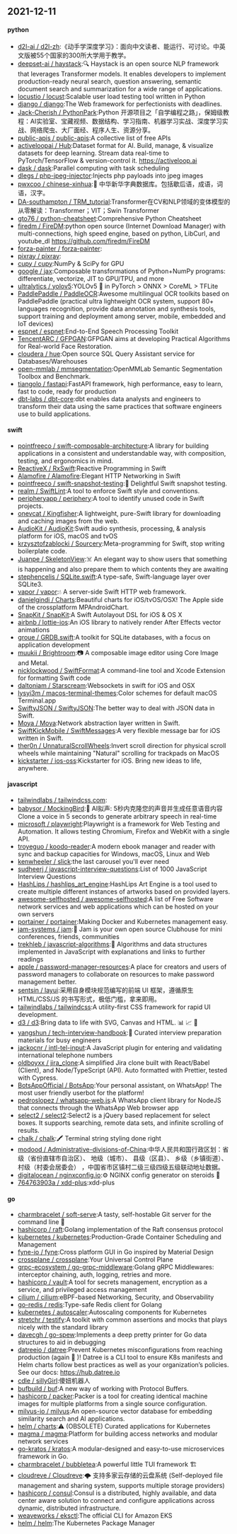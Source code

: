## 2021-12-11

#### python
* [d2l-ai / d2l-zh](https://github.com/d2l-ai/d2l-zh):《动手学深度学习》：面向中文读者、能运行、可讨论。中英文版被55个国家的300所大学用于教学。
* [deepset-ai / haystack](https://github.com/deepset-ai/haystack):🔍
Haystack is an open source NLP framework that leverages Transformer models. It enables developers to implement production-ready neural search, question answering, semantic document search and summarization for a wide range of applications.
* [locustio / locust](https://github.com/locustio/locust):Scalable user load testing tool written in Python
* [django / django](https://github.com/django/django):The Web framework for perfectionists with deadlines.
* [Jack-Cherish / PythonPark](https://github.com/Jack-Cherish/PythonPark):Python 开源项目之「自学编程之路」，保姆级教程：AI实验室、宝藏视频、数据结构、学习指南、机器学习实战、深度学习实战、网络爬虫、大厂面经、程序人生、资源分享。
* [public-apis / public-apis](https://github.com/public-apis/public-apis):A collective list of free APIs
* [activeloopai / Hub](https://github.com/activeloopai/Hub):Dataset format for AI. Build, manage, & visualize datasets for deep learning. Stream data real-time to PyTorch/TensorFlow & version-control it. https://activeloop.ai
* [dask / dask](https://github.com/dask/dask):Parallel computing with task scheduling
* [dlegs / php-jpeg-injector](https://github.com/dlegs/php-jpeg-injector):Injects php payloads into jpeg images
* [pwxcoo / chinese-xinhua](https://github.com/pwxcoo/chinese-xinhua):📙
中华新华字典数据库。包括歇后语，成语，词语，汉字。
* [DA-southampton / TRM_tutorial](https://github.com/DA-southampton/TRM_tutorial):Transformer在CV和NLP领域的变体模型的从零解读：Transformer；VIT；Swin Transformer
* [gto76 / python-cheatsheet](https://github.com/gto76/python-cheatsheet):Comprehensive Python Cheatsheet
* [firedm / FireDM](https://github.com/firedm/FireDM):python open source (Internet Download Manager) with multi-connections, high speed engine, based on python, LibCurl, and youtube_dl https://github.com/firedm/FireDM
* [forza-painter / forza-painter](https://github.com/forza-painter/forza-painter):
* [pixray / pixray](https://github.com/pixray/pixray):
* [cupy / cupy](https://github.com/cupy/cupy):NumPy & SciPy for GPU
* [google / jax](https://github.com/google/jax):Composable transformations of Python+NumPy programs: differentiate, vectorize, JIT to GPU/TPU, and more
* [ultralytics / yolov5](https://github.com/ultralytics/yolov5):YOLOv5
🚀
in PyTorch > ONNX > CoreML > TFLite
* [PaddlePaddle / PaddleOCR](https://github.com/PaddlePaddle/PaddleOCR):Awesome multilingual OCR toolkits based on PaddlePaddle (practical ultra lightweight OCR system, support 80+ languages recognition, provide data annotation and synthesis tools, support training and deployment among server, mobile, embedded and IoT devices)
* [espnet / espnet](https://github.com/espnet/espnet):End-to-End Speech Processing Toolkit
* [TencentARC / GFPGAN](https://github.com/TencentARC/GFPGAN):GFPGAN aims at developing Practical Algorithms for Real-world Face Restoration.
* [cloudera / hue](https://github.com/cloudera/hue):Open source SQL Query Assistant service for Databases/Warehouses
* [open-mmlab / mmsegmentation](https://github.com/open-mmlab/mmsegmentation):OpenMMLab Semantic Segmentation Toolbox and Benchmark.
* [tiangolo / fastapi](https://github.com/tiangolo/fastapi):FastAPI framework, high performance, easy to learn, fast to code, ready for production
* [dbt-labs / dbt-core](https://github.com/dbt-labs/dbt-core):dbt enables data analysts and engineers to transform their data using the same practices that software engineers use to build applications.

#### swift
* [pointfreeco / swift-composable-architecture](https://github.com/pointfreeco/swift-composable-architecture):A library for building applications in a consistent and understandable way, with composition, testing, and ergonomics in mind.
* [ReactiveX / RxSwift](https://github.com/ReactiveX/RxSwift):Reactive Programming in Swift
* [Alamofire / Alamofire](https://github.com/Alamofire/Alamofire):Elegant HTTP Networking in Swift
* [pointfreeco / swift-snapshot-testing](https://github.com/pointfreeco/swift-snapshot-testing):📸
Delightful Swift snapshot testing.
* [realm / SwiftLint](https://github.com/realm/SwiftLint):A tool to enforce Swift style and conventions.
* [peripheryapp / periphery](https://github.com/peripheryapp/periphery):A tool to identify unused code in Swift projects.
* [onevcat / Kingfisher](https://github.com/onevcat/Kingfisher):A lightweight, pure-Swift library for downloading and caching images from the web.
* [AudioKit / AudioKit](https://github.com/AudioKit/AudioKit):Swift audio synthesis, processing, & analysis platform for iOS, macOS and tvOS
* [krzysztofzablocki / Sourcery](https://github.com/krzysztofzablocki/Sourcery):Meta-programming for Swift, stop writing boilerplate code.
* [Juanpe / SkeletonView](https://github.com/Juanpe/SkeletonView):☠️
An elegant way to show users that something is happening and also prepare them to which contents they are awaiting
* [stephencelis / SQLite.swift](https://github.com/stephencelis/SQLite.swift):A type-safe, Swift-language layer over SQLite3.
* [vapor / vapor](https://github.com/vapor/vapor):💧
A server-side Swift HTTP web framework.
* [danielgindi / Charts](https://github.com/danielgindi/Charts):Beautiful charts for iOS/tvOS/OSX! The Apple side of the crossplatform MPAndroidChart.
* [SnapKit / SnapKit](https://github.com/SnapKit/SnapKit):A Swift Autolayout DSL for iOS & OS X
* [airbnb / lottie-ios](https://github.com/airbnb/lottie-ios):An iOS library to natively render After Effects vector animations
* [groue / GRDB.swift](https://github.com/groue/GRDB.swift):A toolkit for SQLite databases, with a focus on application development
* [muukii / Brightroom](https://github.com/muukii/Brightroom):📷
A composable image editor using Core Image and Metal.
* [nicklockwood / SwiftFormat](https://github.com/nicklockwood/SwiftFormat):A command-line tool and Xcode Extension for formatting Swift code
* [daltoniam / Starscream](https://github.com/daltoniam/Starscream):Websockets in swift for iOS and OSX
* [lysyi3m / macos-terminal-themes](https://github.com/lysyi3m/macos-terminal-themes):Color schemes for default macOS Terminal.app
* [SwiftyJSON / SwiftyJSON](https://github.com/SwiftyJSON/SwiftyJSON):The better way to deal with JSON data in Swift.
* [Moya / Moya](https://github.com/Moya/Moya):Network abstraction layer written in Swift.
* [SwiftKickMobile / SwiftMessages](https://github.com/SwiftKickMobile/SwiftMessages):A very flexible message bar for iOS written in Swift.
* [ther0n / UnnaturalScrollWheels](https://github.com/ther0n/UnnaturalScrollWheels):Invert scroll direction for physical scroll wheels while maintaining "Natural" scrolling for trackpads on MacOS
* [kickstarter / ios-oss](https://github.com/kickstarter/ios-oss):Kickstarter for iOS. Bring new ideas to life, anywhere.

#### javascript
* [tailwindlabs / tailwindcss.com](https://github.com/tailwindlabs/tailwindcss.com):
* [babysor / MockingBird](https://github.com/babysor/MockingBird):🚀
AI拟声: 5秒内克隆您的声音并生成任意语音内容 Clone a voice in 5 seconds to generate arbitrary speech in real-time
* [microsoft / playwright](https://github.com/microsoft/playwright):Playwright is a framework for Web Testing and Automation. It allows testing Chromium, Firefox and WebKit with a single API.
* [troyeguo / koodo-reader](https://github.com/troyeguo/koodo-reader):A modern ebook manager and reader with sync and backup capacities for Windows, macOS, Linux and Web
* [kenwheeler / slick](https://github.com/kenwheeler/slick):the last carousel you'll ever need
* [sudheerj / javascript-interview-questions](https://github.com/sudheerj/javascript-interview-questions):List of 1000 JavaScript Interview Questions
* [HashLips / hashlips_art_engine](https://github.com/HashLips/hashlips_art_engine):HashLips Art Engine is a tool used to create multiple different instances of artworks based on provided layers.
* [awesome-selfhosted / awesome-selfhosted](https://github.com/awesome-selfhosted/awesome-selfhosted):A list of Free Software network services and web applications which can be hosted on your own servers
* [portainer / portainer](https://github.com/portainer/portainer):Making Docker and Kubernetes management easy.
* [jam-systems / jam](https://github.com/jam-systems/jam):🍓
Jam is your own open source Clubhouse for mini conferences, friends, communities
* [trekhleb / javascript-algorithms](https://github.com/trekhleb/javascript-algorithms):📝
Algorithms and data structures implemented in JavaScript with explanations and links to further readings
* [apple / password-manager-resources](https://github.com/apple/password-manager-resources):A place for creators and users of password managers to collaborate on resources to make password management better.
* [sentsin / layui](https://github.com/sentsin/layui):采用自身模块规范编写的前端 UI 框架，遵循原生 HTML/CSS/JS 的书写形式，极低门槛，拿来即用。
* [tailwindlabs / tailwindcss](https://github.com/tailwindlabs/tailwindcss):A utility-first CSS framework for rapid UI development.
* [d3 / d3](https://github.com/d3/d3):Bring data to life with SVG, Canvas and HTML.
📊
📈
🎉
* [yangshun / tech-interview-handbook](https://github.com/yangshun/tech-interview-handbook):💯
Curated interview preparation materials for busy engineers
* [jackocnr / intl-tel-input](https://github.com/jackocnr/intl-tel-input):A JavaScript plugin for entering and validating international telephone numbers
* [oldboyxx / jira_clone](https://github.com/oldboyxx/jira_clone):A simplified Jira clone built with React/Babel (Client), and Node/TypeScript (API). Auto formatted with Prettier, tested with Cypress.
* [BotsAppOfficial / BotsApp](https://github.com/BotsAppOfficial/BotsApp):Your personal assistant, on WhatsApp! The most user friendly userbot for the platform!
* [pedroslopez / whatsapp-web.js](https://github.com/pedroslopez/whatsapp-web.js):A WhatsApp client library for NodeJS that connects through the WhatsApp Web browser app
* [select2 / select2](https://github.com/select2/select2):Select2 is a jQuery based replacement for select boxes. It supports searching, remote data sets, and infinite scrolling of results.
* [chalk / chalk](https://github.com/chalk/chalk):🖍
Terminal string styling done right
* [modood / Administrative-divisions-of-China](https://github.com/modood/Administrative-divisions-of-China):中华人民共和国行政区划：省级（省份直辖市自治区）、 地级（城市）、 县级（区县）、 乡级（乡镇街道）、 村级（村委会居委会） ，中国省市区镇村二级三级四级五级联动地址数据。
* [digitalocean / nginxconfig.io](https://github.com/digitalocean/nginxconfig.io):⚙️
NGINX config generator on steroids
💉
* [764763903a / xdd-plus](https://github.com/764763903a/xdd-plus):xdd-plus

#### go
* [charmbracelet / soft-serve](https://github.com/charmbracelet/soft-serve):A tasty, self-hostable Git server for the command line
🍦
* [hashicorp / raft](https://github.com/hashicorp/raft):Golang implementation of the Raft consensus protocol
* [kubernetes / kubernetes](https://github.com/kubernetes/kubernetes):Production-Grade Container Scheduling and Management
* [fyne-io / fyne](https://github.com/fyne-io/fyne):Cross platform GUI in Go inspired by Material Design
* [crossplane / crossplane](https://github.com/crossplane/crossplane):Your Universal Control Plane
* [grpc-ecosystem / go-grpc-middleware](https://github.com/grpc-ecosystem/go-grpc-middleware):Golang gRPC Middlewares: interceptor chaining, auth, logging, retries and more.
* [hashicorp / vault](https://github.com/hashicorp/vault):A tool for secrets management, encryption as a service, and privileged access management
* [cilium / cilium](https://github.com/cilium/cilium):eBPF-based Networking, Security, and Observability
* [go-redis / redis](https://github.com/go-redis/redis):Type-safe Redis client for Golang
* [kubernetes / autoscaler](https://github.com/kubernetes/autoscaler):Autoscaling components for Kubernetes
* [stretchr / testify](https://github.com/stretchr/testify):A toolkit with common assertions and mocks that plays nicely with the standard library
* [davecgh / go-spew](https://github.com/davecgh/go-spew):Implements a deep pretty printer for Go data structures to aid in debugging
* [datreeio / datree](https://github.com/datreeio/datree):Prevent Kubernetes misconfigurations from reaching production (again
😤
)! Datree is a CLI tool to ensure K8s manifests and Helm charts follow best practices as well as your organization’s policies. See our docs: https://hub.datree.io
* [cdle / sillyGirl](https://github.com/cdle/sillyGirl):傻妞机器人
* [bufbuild / buf](https://github.com/bufbuild/buf):A new way of working with Protocol Buffers.
* [hashicorp / packer](https://github.com/hashicorp/packer):Packer is a tool for creating identical machine images for multiple platforms from a single source configuration.
* [milvus-io / milvus](https://github.com/milvus-io/milvus):An open-source vector database for embedding similarity search and AI applications.
* [helm / charts](https://github.com/helm/charts):⚠️
(OBSOLETE) Curated applications for Kubernetes
* [magma / magma](https://github.com/magma/magma):Platform for building access networks and modular network services
* [go-kratos / kratos](https://github.com/go-kratos/kratos):A modular-designed and easy-to-use microservices framework in Go.
* [charmbracelet / bubbletea](https://github.com/charmbracelet/bubbletea):A powerful little TUI framework
🏗
* [cloudreve / Cloudreve](https://github.com/cloudreve/Cloudreve):🌩
支持多家云存储的云盘系统 (Self-deployed file management and sharing system, supports multiple storage providers)
* [hashicorp / consul](https://github.com/hashicorp/consul):Consul is a distributed, highly available, and data center aware solution to connect and configure applications across dynamic, distributed infrastructure.
* [weaveworks / eksctl](https://github.com/weaveworks/eksctl):The official CLI for Amazon EKS
* [helm / helm](https://github.com/helm/helm):The Kubernetes Package Manager
